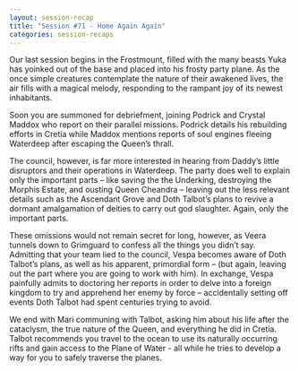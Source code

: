 ```yaml
---
layout: session-recap
title: "Session #71 - Home Again Again"
categories: session-recaps
---
```


Our last session begins in the Frostmount, filled with the many beasts Yuka has yoinked out of the base and placed into his frosty party plane. As the once simple creatures contemplate the nature of their awakened lives, the air fills with a magical melody, responding to the rampant joy of its newest inhabitants.

Soon you are summoned for debriefment, joining Podrick and Crystal Maddox who report on their parallel missions. Podrick details his rebuilding efforts in Cretia while Maddox mentions reports of soul engines fleeing Waterdeep after escaping the Queen’s thrall.

The council, however, is far more interested in hearing from Daddy’s little disruptors and their operations in Waterdeep. The party does well to explain only the important parts – like saving the the Underking, destroying the Morphis Estate, and ousting Queen Cheandra – leaving out the less relevant details such as the Ascendant Grove and Doth Talbot’s plans to revive a dormant amalgamation of deities to carry out god slaughter. Again, only the important parts.

These omissions would not remain secret for long, however, as Veera tunnels down to Grimguard to confess all the things you didn’t say. Admitting that your team lied to the council, Vespa becomes aware of Doth Talbot’s plans, as well as his apparent, primordial form – (but again, leaving out the part where you are going to work with him). In exchange, Vespa painfully admits to doctoring her reports in order to delve into a foreign kingdom to try and apprehend her enemy by force – accidentally setting off events Doth Talbot had spent centuries trying to avoid.

We end with Mari communing with Talbot, asking him about his life after the cataclysm, the true nature of the Queen, and everything he did in Cretia. Talbot recommends you travel to the ocean to use its naturally occurring rifts and gain access to the Plane of Water - all while he tries to develop a way for you to safely traverse the planes.
